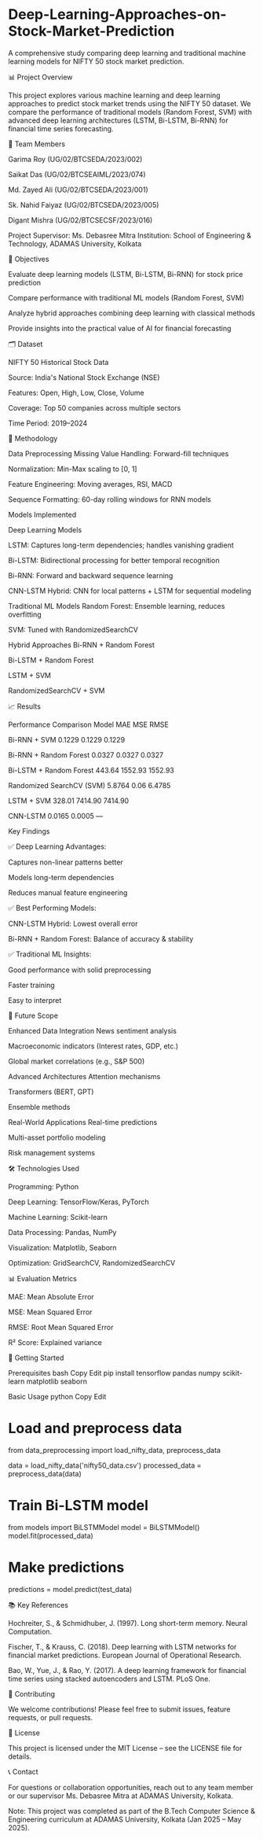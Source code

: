 # Deep-Learning-Approaches-on-Stock-Market-Prediction

A comprehensive study comparing deep learning and traditional machine learning models for NIFTY 50 stock market prediction.

📊 Project Overview

This project explores various machine learning and deep learning approaches to predict stock market trends using the NIFTY 50 dataset. We compare the performance of traditional models (Random Forest, SVM) with advanced deep learning architectures (LSTM, Bi-LSTM, Bi-RNN) for financial time series forecasting.

👥 Team Members

Garima Roy (UG/02/BTCSEDA/2023/002)

Saikat Das (UG/02/BTCSEAIML/2023/074)

Md. Zayed Ali (UG/02/BTCSEDA/2023/001)

Sk. Nahid Faiyaz (UG/02/BTCSEDA/2023/005)

Digant Mishra (UG/02/BTCSECSF/2023/016)

Project Supervisor: Ms. Debasree Mitra
Institution: School of Engineering & Technology, ADAMAS University, Kolkata

🎯 Objectives

Evaluate deep learning models (LSTM, Bi-LSTM, Bi-RNN) for stock price prediction

Compare performance with traditional ML models (Random Forest, SVM)

Analyze hybrid approaches combining deep learning with classical methods

Provide insights into the practical value of AI for financial forecasting

🗂️ Dataset

NIFTY 50 Historical Stock Data

Source: India's National Stock Exchange (NSE)

Features: Open, High, Low, Close, Volume

Coverage: Top 50 companies across multiple sectors

Time Period: 2019–2024

🔧 Methodology

Data Preprocessing
Missing Value Handling: Forward-fill techniques

Normalization: Min-Max scaling to [0, 1]

Feature Engineering: Moving averages, RSI, MACD

Sequence Formatting: 60-day rolling windows for RNN models

Models Implemented

 Deep Learning Models

  LSTM: Captures long-term dependencies; handles vanishing gradient

  Bi-LSTM: Bidirectional processing for better temporal recognition

  Bi-RNN: Forward and backward sequence learning

  CNN-LSTM Hybrid: CNN for local patterns + LSTM for sequential modeling

Traditional ML Models
  Random Forest: Ensemble learning, reduces overfitting

  SVM: Tuned with RandomizedSearchCV

Hybrid Approaches
  Bi-RNN + Random Forest

  Bi-LSTM + Random Forest

  LSTM + SVM

 RandomizedSearchCV + SVM

📈 Results

Performance Comparison
Model	MAE	MSE	RMSE

Bi-RNN + SVM	0.1229	0.1229	0.1229

Bi-RNN + Random Forest	0.0327	0.0327	0.0327

Bi-LSTM + Random Forest	443.64	1552.93	1552.93

Randomized SearchCV (SVM)	5.8764	0.06	6.4785

LSTM + SVM	328.01	7414.90	7414.90

CNN-LSTM	0.0165	0.0005	—

Key Findings

✅ Deep Learning Advantages:

Captures non-linear patterns better

Models long-term dependencies

Reduces manual feature engineering

✅ Best Performing Models:

CNN-LSTM Hybrid: Lowest overall error

Bi-RNN + Random Forest: Balance of accuracy & stability

✅ Traditional ML Insights:

Good performance with solid preprocessing

Faster training

Easy to interpret

🔮 Future Scope

Enhanced Data Integration
News sentiment analysis

Macroeconomic indicators (Interest rates, GDP, etc.)

Global market correlations (e.g., S&P 500)

Advanced Architectures
Attention mechanisms

Transformers (BERT, GPT)

Ensemble methods

Real-World Applications
Real-time predictions

Multi-asset portfolio modeling

Risk management systems

🛠️ Technologies Used

Programming: Python

Deep Learning: TensorFlow/Keras, PyTorch

Machine Learning: Scikit-learn

Data Processing: Pandas, NumPy

Visualization: Matplotlib, Seaborn

Optimization: GridSearchCV, RandomizedSearchCV

📊 Evaluation Metrics

MAE: Mean Absolute Error

MSE: Mean Squared Error

RMSE: Root Mean Squared Error

R² Score: Explained variance

🚀 Getting Started

Prerequisites
bash
Copy
Edit
pip install tensorflow pandas numpy scikit-learn matplotlib seaborn

Basic Usage
python
Copy
Edit

# Load and preprocess data
from data_preprocessing import load_nifty_data, preprocess_data

data = load_nifty_data('nifty50_data.csv')
processed_data = preprocess_data(data)

# Train Bi-LSTM model
from models import BiLSTMModel
model = BiLSTMModel()
model.fit(processed_data)

# Make predictions
predictions = model.predict(test_data)

📚 Key References

Hochreiter, S., & Schmidhuber, J. (1997). Long short-term memory. Neural Computation.

Fischer, T., & Krauss, C. (2018). Deep learning with LSTM networks for financial market predictions. European Journal of Operational Research.

Bao, W., Yue, J., & Rao, Y. (2017). A deep learning framework for financial time series using stacked autoencoders and LSTM. PLoS One.

🤝 Contributing

We welcome contributions! Please feel free to submit issues, feature requests, or pull requests.

📄 License

This project is licensed under the MIT License – see the LICENSE file for details.

📞 Contact

For questions or collaboration opportunities, reach out to any team member or our supervisor Ms. Debasree Mitra at ADAMAS University, Kolkata.

Note: This project was completed as part of the B.Tech Computer Science & Engineering curriculum at ADAMAS University, Kolkata (Jan 2025 – May 2025).

